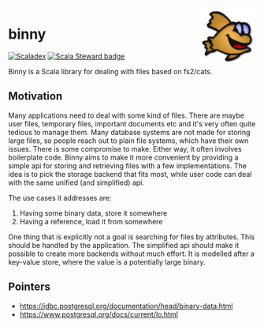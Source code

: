 <a href="https://eikek.github.io/binny/">
  <img height="120" align="right" style="float:right" src="./modules/microsite/src/main/resources/microsite/img/logo.png">
</a>

# binny

[![Scaladex](https://index.scala-lang.org/eikek/binny/latest.svg?color=blue)](https://index.scala-lang.org/eikek/binny/binny-core)
[![Scala Steward badge](https://img.shields.io/badge/Scala_Steward-helping-blue.svg?style=flat&logo=data:image/png;base64,iVBORw0KGgoAAAANSUhEUgAAAA4AAAAQCAMAAAARSr4IAAAAVFBMVEUAAACHjojlOy5NWlrKzcYRKjGFjIbp293YycuLa3pYY2LSqql4f3pCUFTgSjNodYRmcXUsPD/NTTbjRS+2jomhgnzNc223cGvZS0HaSD0XLjbaSjElhIr+AAAAAXRSTlMAQObYZgAAAHlJREFUCNdNyosOwyAIhWHAQS1Vt7a77/3fcxxdmv0xwmckutAR1nkm4ggbyEcg/wWmlGLDAA3oL50xi6fk5ffZ3E2E3QfZDCcCN2YtbEWZt+Drc6u6rlqv7Uk0LdKqqr5rk2UCRXOk0vmQKGfc94nOJyQjouF9H/wCc9gECEYfONoAAAAASUVORK5CYII=)](https://scala-steward.org)

Binny is a Scala library for dealing with files based on fs2/cats.

## Motivation

Many applications need to deal with some kind of files. There are
maybe user files, temporary files, important documents etc and it's
very often quite tedious to manage them. Many database systems are not
made for storing large files, so people reach out to plain file
systems, which have their own issues. There is some compromise to
make. Either way, it often involves boilerplate code. Binny aims to
make it more convenient by providing a simple api for storing and
retrieving files with a few implementations. The idea is to pick the
storage backend that fits most, while user code can deal with the same
unified (and simplified) api.

The use cases it addresses are:

1. Having some binary data, store it somewhere
2. Having a reference, load it from somewhere

One thing that is explicitly not a goal is searching for files by
attributes. This should be handled by the application. The simplified
api should make it possible to create more backends without much
effort. It is modelled after a key-value store, where the value is a
potentially large binary.

## Pointers

- https://jdbc.postgresql.org/documentation/head/binary-data.html
- https://www.postgresql.org/docs/current/lo.html
